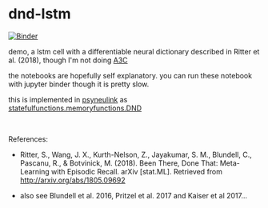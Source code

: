 # dnd-lstm

[![Binder](https://mybinder.org/badge_logo.svg)](https://mybinder.org/v2/gh/qihongl/dlstm-demo/master)

demo, a lstm cell with a differentiable neural dictionary described in Ritter et al. (2018), though I'm not doing <a href="https://arxiv.org/abs/1602.01783">A3C</a>

the notebooks are hopefully self explanatory. you can run these notebook with jupyter binder though it is pretty slow. 

this is implemented in <a href="https://princetonuniversity.github.io/PsyNeuLink/">psyneulink</a> as <a href="https://princetonuniversity.github.io/PsyNeuLink/MemoryFunctions.html?highlight=dnd#psyneulink.core.components.functions.statefulfunctions.memoryfunctions.DND">statefulfunctions.memoryfunctions.DND</a>

<br>

References: 

- Ritter, S., Wang, J. X., Kurth-Nelson, Z., Jayakumar, S. M., Blundell, C., Pascanu, R., & Botvinick, M. (2018). Been There, Done That: Meta-Learning with Episodic Recall. arXiv [stat.ML]. Retrieved from http://arxiv.org/abs/1805.09692

- also see Blundell et al. 2016, Pritzel et al. 2017 and Kaiser et al 2017... 
